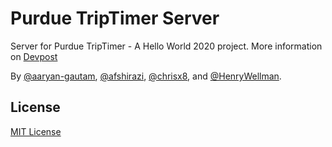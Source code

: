 # Purdue TripTimer Server

Server for Purdue TripTimer - A Hello World 2020 project. More information on [Devpost](https://devpost.com/software/purdue-triptimer)

By [@aaryan-gautam](https://github.com/aaryan-gautam), [@afshirazi](https://github.com/afshirazi), [@chrisx8](https://github.com/chrisx8), and [@HenryWellman](https://github.com/HenryWellman).

## License

[MIT License](LICENSE)
